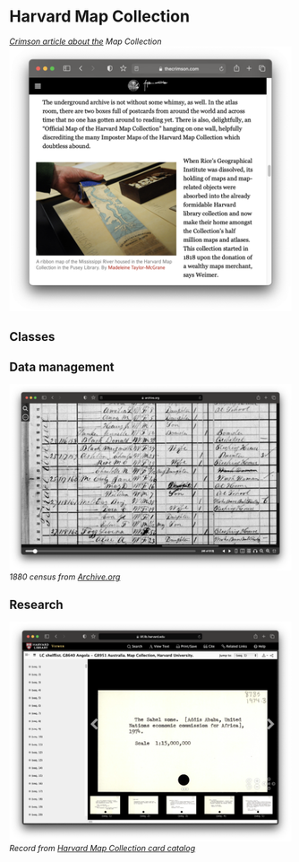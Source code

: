 # Harvard Map Collection

*[Crimson article about the](https://www.thecrimson.com/article/2016/4/21/map-collections/) Map Collection* 
![Screenshot from an article about the Map Collection](media/intro.png)


## Classes

## Data management

![Screenshot from 1880 census](media/1880-census.png)
*1880 census from [Archive.org](https://archive.org/details/10thcensus0561unit/page/n45/mode/2up?view=theater)* 



## Research
![Screenshot from Harvard online library catalog](media/climate-reactions.png)
    *Record from  [Harvard Map Collection card catalog](https://iiif.lib.harvard.edu/manifests/view/drs:45555303$402i)* 
